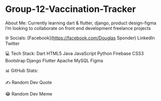 # Group-12-Vaccination-Tracker 
About Me:
Currently learning dart & flutter, django, product design-figma
I’m looking to collaborate on front end development freelance projects


🌐 Socials:
[Facebook](https://facebook.com/Douglas Sponder) 
LinkedIn
Twitter

💻 Tech Stack:
Dart HTML5 Java JavaScript Python Firebase CSS3 Bootstrap Django Flutter Apache MySQL Figma

📊 GitHub Stats:






✍️ Random Dev Quote


😂 Random Dev Meme
